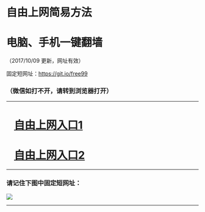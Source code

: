 ﻿# 自由上网简易方法

# 电脑、手机一键翻墙

（2017/10/09 更新，网址有效）

固定短网址：https://git.io/free99

### （微信如打不开，请转到浏览器打开）


***





# &nbsp;&nbsp; <a href="http://ft3254726237.fwq-tz-1001.info/fwqtz01.html?t=100900117388 " target="_blank">自由上网入口1</a>
# &nbsp;&nbsp; <a href="http://ft1839817861.fwq-tz-1002.info/fwqtz02.html?t=10090015995 " target="_blank">自由上网入口2</a>
***

### 请记住下图中固定短网址：

<img src="https://s3-us-west-2.amazonaws.com/fwq-1001/yjfq-20170905okok.png" /> 


***

